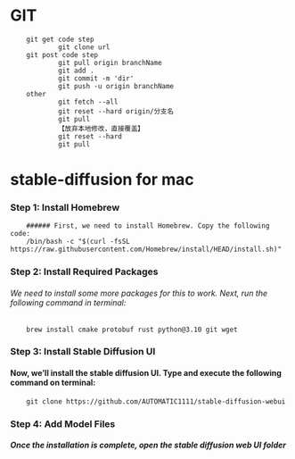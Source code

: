 # GIT
        git get code step
                git clone url
        git post code step
                git pull origin branchName
                git add .
                git commit -m 'dir'
                git push -u origin branchName
        other
                git fetch --all
                git reset --hard origin/分支名
                git pull
                【放弃本地修改，直接覆盖】
                git reset --hard
                git pull
        

# stable-diffusion for mac
### Step 1: Install Homebrew
        ###### First, we need to install Homebrew. Copy the following code:
        /bin/bash -c "$(curl -fsSL https://raw.githubusercontent.com/Homebrew/install/HEAD/install.sh)"
        
### Step 2: Install Required Packages
###### We need to install some more packages for this to work. Next, run the following command in terminal:
        brew install cmake protobuf rust python@3.10 git wget
        
### Step 3: Install Stable Diffusion UI
#### Now, we’ll install the stable diffusion UI. Type and execute the following command on terminal:
        git clone https://github.com/AUTOMATIC1111/stable-diffusion-webui

### Step 4: Add Model Files
##### Once the installation is complete, open the stable diffusion web UI folder
